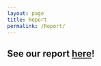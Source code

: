 ```yaml
---
layout: page
title: Report
permalink: /Report/
---
```


## See our report <a href="https://sophialugo.github.io/Capstone/assets/DSC_Capstone_Q2_Project_A04.pdf">here</a>!
